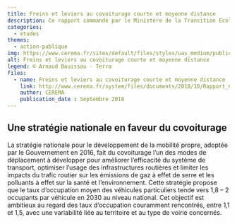 ```yaml
---
title: Freins et leviers au covoiturage courte et moyenne distance
description: Ce rapport commandé par le Ministère de la Transition Ecologique et Solidaire présente des retours d'expériences, analyse les freins au développement de cette solution de mobilité et détaille les préconisations des acteurs pour faciliter la pratique du co-voiturage courte distance.
categories: 
  - etudes
themes: 
  - action-publique
img: https://www.cerema.fr/sites/default/files/styles/uas_medium/public/media/images/2018/04/DaGLR5sU0AEM0ux.jpg%20large.jpg
alt: Freins et leviers au covoiturage courte et moyenne distance
legend: © Arnaud Bouissou - Terra
files: 
  - name: Freins et leviers au covoiturage courte et moyenne distance
    link: http://www.cerema.fr/system/files/documents/2018/10/Rapport_Cerema_covoiturage_courte-distance_final.pdf
    author: CEREMA
    publication_date : Septembre 2018
---
```



## Une stratégie nationale en faveur du covoiturage

La stratégie nationale pour le développement de la mobilité propre, adoptée par le Gouvernement en 2016, fait du covoiturage l’un des modes de déplacement à développer pour améliorer l’efficacité du système de transport, optimiser l’usage des infrastructures routières et limiter les impacts du trafic routier sur les émissions de gaz à effet de serre et les polluants à effet sur la santé et l’environnement. Cette stratégie propose que le taux d’occupation moyen des véhicules particuliers tende vers 1,8 – 2 occupants par véhicule en 2030 au niveau national. Cet objectif est ambitieux au regard des taux d’occupation couramment rencontrés, entre 1,1 et 1,5, avec une variabilité liée au territoire et au type de voirie concernés.